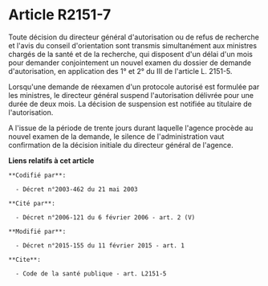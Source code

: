 # Article R2151-7

Toute décision du directeur général d'autorisation ou de refus de recherche et l'avis du conseil d'orientation sont transmis
simultanément aux ministres chargés de la santé et de la recherche, qui disposent d'un délai d'un mois pour demander
conjointement un nouvel examen du dossier de demande d'autorisation, en application des 1° et 2° du III de l'article L.
2151-5. 

Lorsqu'une demande de réexamen d'un protocole autorisé est formulée par les ministres, le directeur général suspend
l'autorisation délivrée pour une durée de deux mois. La décision de suspension est notifiée au titulaire de l'autorisation. 

A l'issue de la période de trente jours durant laquelle l'agence procède au nouvel examen de la demande, le silence de
l'administration vaut confirmation de la décision initiale du directeur général de l'agence.

**Liens relatifs à cet article**

	**Codifié par**:

	  - Décret n°2003-462 du 21 mai 2003

	**Cité par**:

	  - Décret n°2006-121 du 6 février 2006 - art. 2 (V)

	**Modifié par**:

	  - Décret n°2015-155 du 11 février 2015 - art. 1

	**Cite**:

	  - Code de la santé publique - art. L2151-5

